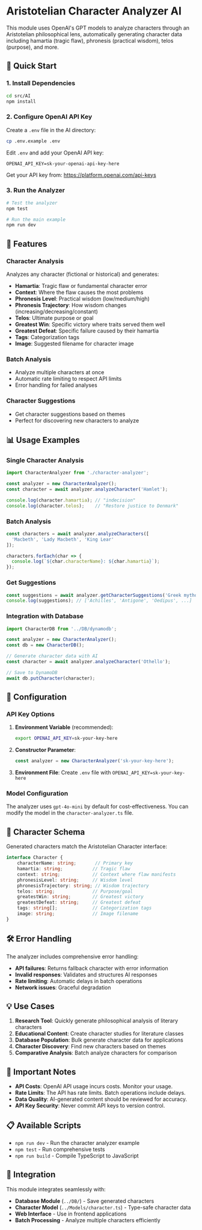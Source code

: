 # Aristotelian Character Analyzer AI

This module uses OpenAI's GPT models to analyze characters through an Aristotelian philosophical lens, automatically generating character data including hamartia (tragic flaw), phronesis (practical wisdom), telos (purpose), and more.

## 🚀 Quick Start

### 1. Install Dependencies

```bash
cd src/AI
npm install
```

### 2. Configure OpenAI API Key

Create a `.env` file in the AI directory:

```bash
cp .env.example .env
```

Edit `.env` and add your OpenAI API key:

```
OPENAI_API_KEY=sk-your-openai-api-key-here
```

Get your API key from: https://platform.openai.com/api-keys

### 3. Run the Analyzer

```bash
# Test the analyzer
npm test

# Run the main example
npm run dev
```

## 🎯 Features

### **Character Analysis**
Analyzes any character (fictional or historical) and generates:
- **Hamartia**: Tragic flaw or fundamental character error
- **Context**: Where the flaw causes the most problems
- **Phronesis Level**: Practical wisdom (low/medium/high)
- **Phronesis Trajectory**: How wisdom changes (increasing/decreasing/constant)
- **Telos**: Ultimate purpose or goal
- **Greatest Win**: Specific victory where traits served them well
- **Greatest Defeat**: Specific failure caused by their hamartia
- **Tags**: Categorization tags
- **Image**: Suggested filename for character image

### **Batch Analysis**
- Analyze multiple characters at once
- Automatic rate limiting to respect API limits
- Error handling for failed analyses

### **Character Suggestions**
- Get character suggestions based on themes
- Perfect for discovering new characters to analyze

## 📊 Usage Examples

### **Single Character Analysis**

```typescript
import CharacterAnalyzer from './character-analyzer';

const analyzer = new CharacterAnalyzer();
const character = await analyzer.analyzeCharacter('Hamlet');

console.log(character.hamartia); // "indecision"
console.log(character.telos);    // "Restore justice to Denmark"
```

### **Batch Analysis**

```typescript
const characters = await analyzer.analyzeCharacters([
  'Macbeth', 'Lady Macbeth', 'King Lear'
]);

characters.forEach(char => {
  console.log(`${char.characterName}: ${char.hamartia}`);
});
```

### **Get Suggestions**

```typescript
const suggestions = await analyzer.getCharacterSuggestions('Greek mythology', 5);
console.log(suggestions); // ['Achilles', 'Antigone', 'Oedipus', ...]
```

### **Integration with Database**

```typescript
import CharacterDB from '../DB/dynamodb';

const analyzer = new CharacterAnalyzer();
const db = new CharacterDB();

// Generate character data with AI
const character = await analyzer.analyzeCharacter('Othello');

// Save to DynamoDB
await db.putCharacter(character);
```

## 🔧 Configuration

### **API Key Options**

1. **Environment Variable** (recommended):
   ```bash
   export OPENAI_API_KEY=sk-your-key-here
   ```

2. **Constructor Parameter**:
   ```typescript
   const analyzer = new CharacterAnalyzer('sk-your-key-here');
   ```

3. **Environment File**:
   Create `.env` file with `OPENAI_API_KEY=sk-your-key-here`

### **Model Configuration**

The analyzer uses `gpt-4o-mini` by default for cost-effectiveness. You can modify the model in the `character-analyzer.ts` file.

## 📝 Character Schema

Generated characters match the Aristotelian Character interface:

```typescript
interface Character {
    characterName: string;       // Primary key
    hamartia: string;           // Tragic flaw
    context: string;            // Context where flaw manifests
    phronesisLevel: string;     // Wisdom level
    phronesisTrajectory: string; // Wisdom trajectory
    telos: string;              // Purpose/goal
    greatestWin: string;        // Greatest victory
    greatestDefeat: string;     // Greatest defeat
    tags: string[];             // Categorization tags
    image: string;              // Image filename
}
```

## 🛠️ Error Handling

The analyzer includes comprehensive error handling:
- **API failures**: Returns fallback character with error information
- **Invalid responses**: Validates and structures AI responses
- **Rate limiting**: Automatic delays in batch operations
- **Network issues**: Graceful degradation

## 💡 Use Cases

1. **Research Tool**: Quickly generate philosophical analysis of literary characters
2. **Educational Content**: Create character studies for literature classes
3. **Database Population**: Bulk generate character data for applications
4. **Character Discovery**: Find new characters based on themes
5. **Comparative Analysis**: Batch analyze characters for comparison

## 🚨 Important Notes

- **API Costs**: OpenAI API usage incurs costs. Monitor your usage.
- **Rate Limits**: The API has rate limits. Batch operations include delays.
- **Data Quality**: AI-generated content should be reviewed for accuracy.
- **API Key Security**: Never commit API keys to version control.

## 📋 Available Scripts

- `npm run dev` - Run the character analyzer example
- `npm test` - Run comprehensive tests
- `npm run build` - Compile TypeScript to JavaScript

## 🔗 Integration

This module integrates seamlessly with:
- **Database Module** (`../DB/`) - Save generated characters
- **Character Model** (`../Models/character.ts`) - Type-safe character data
- **Web Interface** - Use in frontend applications
- **Batch Processing** - Analyze multiple characters efficiently
